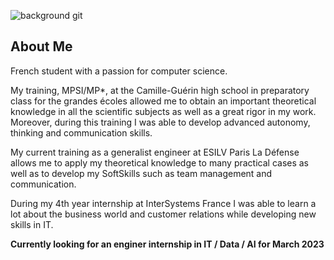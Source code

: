 ![background git](https://user-images.githubusercontent.com/77791586/188484455-3949e4b8-5e36-41df-94e7-dbf7a0567093.png)

## About Me

French student with a passion for computer science.

My training, MPSI/MP*, at the Camille-Guérin high school in preparatory class for the grandes écoles
allowed me to obtain an important theoretical knowledge in all the scientific subjects as well as a great rigor in my work.
Moreover, during this training I was able to develop advanced autonomy, thinking and communication skills.

My current training as a generalist engineer at ESILV Paris La Défense allows me to apply my theoretical knowledge to many practical cases as well as to develop my SoftSkills such as team management and communication.

During my 4th year internship at InterSystems France I was able to learn a lot about the business world and customer relations while developing new skills in IT.

**Currently looking for an enginer internship in IT / Data / AI for March 2023**
